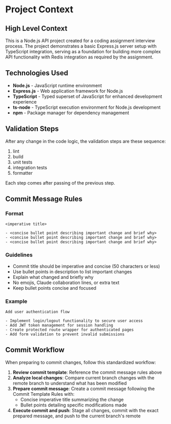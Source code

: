 # Project Context

## High Level Context

This is a Node.js API project created for a coding assignment interview process. The project demonstrates a basic Express.js server setup with TypeScript integration, serving as a foundation for building more complex API functionality with Redis integration as required by the assignment.

## Technologies Used

- **Node.js** - JavaScript runtime environment
- **Express.js** - Web application framework for Node.js
- **TypeScript** - Typed superset of JavaScript for enhanced development experience
- **ts-node** - TypeScript execution environment for Node.js development
- **npm** - Package manager for dependency management

## Validation Steps

After any change in the code logic, the validation steps are these sequence:

1. lint
2. build
3. unit tests
4. integration tests
5. formatter

Each step comes after passing of the previous step.

## Commit Message Rules

### Format

```
<imperative title>

- <concise bullet point describing important change and brief why>
- <concise bullet point describing important change and brief why>
- <concise bullet point describing important change and brief why>
```

### Guidelines

- Commit title should be imperative and concise (50 characters or less)
- Use bullet points in description to list important changes
- Explain what changed and briefly why
- No emojis, Claude collaboration lines, or extra text
- Keep bullet points concise and focused

### Example

```
Add user authentication flow

- Implement login/logout functionality to secure user access
- Add JWT token management for session handling
- Create protected route wrapper for authenticated pages
- Add form validation to prevent invalid submissions
```

## Commit Workflow

When preparing to commit changes, follow this standardized workflow:

1. **Review commit template**: Reference the commit message rules above
2. **Analyze local changes**: Compare current branch changes with the remote branch to understand what has been modified
3. **Prepare commit message**: Create a commit message following the Commit Template Rules with:
   - Concise imperative title summarizing the change
   - Bullet points detailing specific modifications made
4. **Execute commit and push**: Stage all changes, commit with the exact prepared message, and push to the current branch's remote
